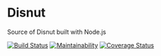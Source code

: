 # Disnut
Source of Disnut built with Node.js

[![Build Status](https://api.travis-ci.org/Disnut/Disnut.svg?branch=master)](https://travis-ci.org/Disnut/Disnut)
[![Maintainability](https://api.codeclimate.com/v1/badges/38d84ae87b4883baaa9b/maintainability)](https://codeclimate.com/github/Disnut/Disnut/maintainability)
[![Coverage Status](https://coveralls.io/repos/github/Disnut/Disnut/badge.svg?branch=master)](https://coveralls.io/github/Disnut/Disnut?branch=master)
